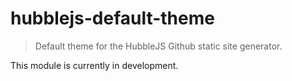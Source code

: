 # hubblejs-default-theme

> Default theme for the HubbleJS Github static site generator.

This module is currently in development.